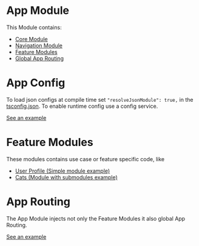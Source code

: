 # App Module

This Module contains:
- [Core Module](./cor)
- [Navigation Module](./navigation)
- [Feature Modules](#feature-modules)
- [Global App Routing](#app-routing)

# App Config
To load json configs at compile time set `"resolveJsonModule": true,` in the [tsconfig.json](../../tsconfig.json). To enable runtime config use a config service.

[See an example](./app.config.ts)

# Feature Modules
These modules contains use case or feature specific code, like
  - [User Profile (Simple module example)](./features/user-profile)
  - [Cats (Module with submodules example)](./features/cats)

# App Routing
The App Module injects not only the Feature Modules it also global App Routing.

[See an example](./app.app.routes.ts)